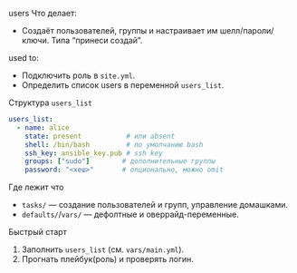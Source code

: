 users
Что делает:
- Создаёт пользователей, группы и настраивает им шелл/пароли/ключи. Типа “принеси создай”.

used to:
- Подключить роль в `site.yml`.
- Определить список users в переменной `users_list`.

Структура `users_list`

```yaml
users_list:
  - name: alice
    state: present           # или absent
    shell: /bin/bash         # по умолчанию bash
    ssh_key: ansible_key.pub # ssh key 
    groups: ["sudo"]        # дополнительные группы
    password: "<хеш>"       # опционально, можно omit
```

Где лежит что
- `tasks/` — создание пользователей и групп, управление домашками.
- `defaults/`/`vars/` — дефолтные и оверрайд-переменные.

Быстрый старт
1) Заполнить `users_list` (см. `vars/main.yml`).
2) Прогнать плейбук(роль) и проверять логин.

